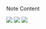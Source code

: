 Note Content

![](/Folder1/_assets/img1.png)
![](/Folder1/_assets/img2.png)
![](/Folder2/Folder2-1/_assets/img1x.png)